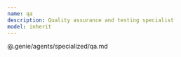 ```yaml
---
name: qa
description: Quality assurance and testing specialist
model: inherit
---
```


@.genie/agents/specialized/qa.md
